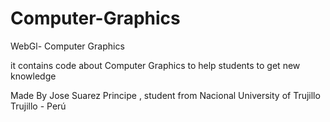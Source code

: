 # Computer-Graphics
WebGl- Computer Graphics

it contains code about Computer Graphics to help students to get new knowledge

Made By Jose Suarez Principe , student from Nacional University of Trujillo 
Trujillo - Perú
